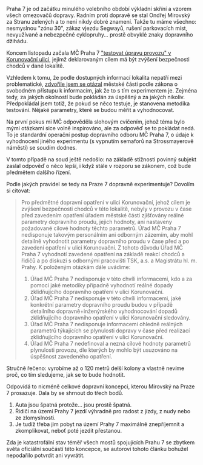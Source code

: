 <!-- dcterms:title = Jak se na Praze 7 dopravně experimentuje -->
<!-- dcterms:abstract = Praha 7 je od minulého volebního období výkladní skříní a vzorem všech omezovačů dopravy. Máme tu všechno: nesmyslnou "zónu 30", zákaz vjezdu Segwayů, rušení parkovacích míst, nevyužívané a nebezpečné cyklopruhy... prostě obvyklé znaky dopravního džihádu. A nejnovější experiment - zúžení v Korunovační ulici. Pojďme se podívat na profesionalismus, s jakým MČ k dopravě přistupuje. -->
<!-- dcterms:creator = Michal Altair Valášek -->
<!-- x4w:pictureUrl = /perex-pictures/20181225-dopravni-experimenty.jpg -->
<!-- x4w:pictureWidth = 150 -->
<!-- x4w:pictureHeight = 150 -->
<!-- x4w:pictureCredits = tanja van den berg-niggendijker via Flickr, CC BY -->
<!-- x4w:coverUrl = /cover-pictures/20181225-dopravni-experimenty.jpg -->
<!-- x4w:coverCredits = Daniel Lobo via Flickr, CC BY -->
<!-- x4w:category = Politika -->
<!-- dcterms:dateAccepted = 2018-12-25 -->

Praha 7 je od začátku minulého volebního období výkladní skříní a vzorem všech omezovačů dopravy. Radním proti dopravě se stal Ondřej Mirovský za Stranu zelených a to není nikdy dobré znamení. Takže tu máme všechno: nesmyslnou "zónu 30", zákaz vjezdu Segwayů, rušení parkovacích míst, nevyužívané a nebezpečné cyklopruhy&hellip; prostě obvyklé znaky dopravního džihádu.

Koncem listopadu začala MČ Praha 7 ["testovat úpravu provozu" v Korunovační ulici](https://www.praha7.cz/v-ulici-korunovacni-se-testuje-uprava-provozu-zvysujici-bezpecnost-chodcu/), jejímž deklarovaným cílem má být zvýšení bezpečnosti chodců v dané lokalitě.

Vzhledem k tomu, že podle dostupných informací lokalita nepatří mezi problematické, [zdvořile jsem se otázal](https://www.infoprovsechny.cz/request/metodika_hodnoceni_uspesnosti_ex) městské části podle zákona o svobodném přístupu k informacím, jak že to s tím experimentem je. Zejména tedy, za jakých okolností bude pokládán za úspěšný a za jakých nikoliv. Předpokládal jsem totiž, že pokud se něco testuje, je stanovena metodika testování. Nějaké parametry, které se budou měřit a vyhodnocovat.

Na první pokus mi MČ odpověděla slohovým cvičením, jehož téma bylo mými otázkami sice volně inspirováno, ale za odpověď se to pokládat nedá. To je standardní operační postup dopravního odboru MČ Praha 7, o údaje k vyhodnocení jiného experimentu (s vypnutím semaforů na Strossmayerově náměstí) se soudím dodnes.

V tomto případě na soud ještě nedošlo: na základě stížnosti povinný subjekt zaslal odpověď o něco lepší, i když stále v rozporu se zákonem, což bude předmětem dalšího řízení.

Podle jakých pravidel se tedy na Praze 7 dopravně experimentuje? Dovolím si citovat:

> Pro předmětné dopravní opatření v ulici Korunovační, jehož cílem je zvýšení bezpečnosti chodců v této lokalitě, nebyly v provozu v čase před zavedením opatření úřadem městské části zjišťovány reálné parametry dopravního proudu, jejich hodnoty, ani nastaveny požadované cílové hodnoty těchto parametrů. Úřad MČ Praha 7 nedisponuje takovým personálním ani odborným zázemím, aby mohl detailně vyhodnotit parametry dopravního proudu v čase před a po zavedení opatření v ulici Korunovační. Z tohoto důvodu Úřad MČ Praha 7 vyhodnotí zavedené opatření na základě reakcí chodců a řidičů a po diskuzi s odbornými pracovišti TSK, a.s. a Magistrátu hl. m. Prahy. K položeným otázkám dále uvádíme:
> 1. Úřad MČ Praha 7 nedisponuje v této chvíli informacemi, kdo a za pomoci jaké metodiky případně vyhodnotí reálné dopady zklidňujícího dopravního opatření v ulici Korunovační.
> 2. Úřad MČ Praha 7 nedisponuje v této chvíli informacemi, jaké konkrétní parametry dopravního proudu budou v případě detailního dopravně+inženýrského vyhodnocování dopadů zklidňujícího dopravního opatření v ulici Korunovační sledovány. 
> 3. Úřad MČ Praha 7 nedisponuje informacemi ohledně reálných parametrů týkajících se plynulosti dopravy v čase před realizací zklidňujícího dopravního opatření v ulici Korunovační. 
> 4. Úřad MČ Praha 7 nedefinoval a nezná cílové hodnoty parametrů plynulosti provozu, dle kterých by mohlo být usuzováno na úspěšnost zavedeného opatření.

Stručně řečeno: vyrobíme až o 120 metrů delší kolony a vlastně nevíme proč, co tím sledujeme, jak se to bude hodnotit.

Odpovídá to nicméně celkové dopravní koncepci, kterou Mirovský na Praze 7 prosazuje. Dala by se shrnout do třech bodů.

1. Auta jsou špatná protože... jsou prostě špatná.
2. Řidiči na území Prahy 7 jezdí výhradně pro radost z jízdy, z nudy nebo ze zlomyslnosti.
3. Je tudíž třeba jim pobyt na území Prahy 7 maximálně znepříjemnit a zkomplikovat, neboť poté jezdit přestanou.

Zda je katastrofální stav téměř všech mostů spojujících Prahu 7 se zbytkem světa oficiální součástí této koncepce, se autorovi tohoto článku bohužel nepodařilo potvrdit ani vyvrátit.
